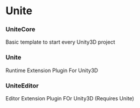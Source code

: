 # Unite

### UniteCore
  
  Basic template to start every Unity3D project


### Unite
  
  Runtime Extension Plugin For Unity3D


### UniteEditor

  Editor Extension Plugin FOr Unity3D (Requires Unite)
